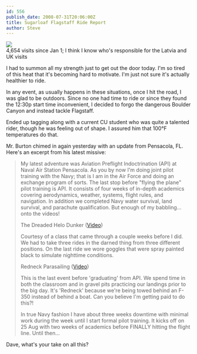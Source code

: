 ```yaml
---
id: 556
publish_date: 2008-07-31T20:06:00Z
title: Sugarloaf Flagstaff Ride Report
author: Steve
---
```

[![](http://www.flagstafffrenzy.org/wp-content/uploads/2008/07/site-visits.jpg)](http://www.flagstafffrenzy.org/wp-content/uploads/2008/07/site-visits.jpg)  
4,654 visits since Jan 1; I think I know who's responsible for the Latvia and UK visits

I had to summon all my strength just to get out the door today. I'm so tired of this heat that it's becoming hard to motivate. I'm just not sure it's actually healthier to ride.

In any event, as usually happens in these situations, once I hit the road, I was glad to be outdoors. Since no one had time to ride or since they found the 12:30p start time inconvenient, I decided to forgo the dangerous Boulder Canyon and instead tackle Flagstaff.

Ended up tagging along with a current CU student who was quite a talented rider, though he was feeling out of shape. I assured him that 100°F temperatures do that.

Mr. Burton chimed in again yesterday with an update from Pensacola, FL. Here's an excerpt from his latest missive:

> My latest adventure was Aviation Preflight Indoctrination (API) at Naval Air Station Pensacola. As you by now I'm doing joint pilot training with the Navy; that is I am in the Air Force and doing an exchange program of sorts. The last stop before "flying the plane" pilot training is API. It consists of four weeks of in-depth academics covering aerodynamics, weather, systems, flight rules, and navigation. In addition we completed Navy water survival, land survival, and parachute qualification. But enough of my babbling... onto the videos!
> 
> The Dreaded Helo Dunker ([Video](http://www.youtube.com/watch?v=53ZJiHOKAIQ&feature=related))
> 
> Courtesy of a class that came through a couple weeks before I did. We had to take three rides in the darned thing from three different positions. On the last ride we wore goggles that were spray painted black to simulate nighttime conditions.
> 
> Redneck Parasailing ([Video](http://www.youtube.com/watch?v=rKGb3suwJc0))
> 
> This is the last event before 'graduating' from API. We spend time in both the classroom and in gravel pits practicing our landings prior to the big day. It's 'Redneck' because we're being towed behind an F-350 instead of behind a boat. Can you believe I'm getting paid to do this?!
> 
> In true Navy fashion I have about three weeks downtime with minimal work during the week until I start formal pilot training. It kicks off on 25 Aug with two weeks of academics before FINALLY hitting the flight line. Until then...

Dave, what's your take on all this?